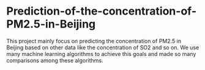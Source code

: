 # Prediction-of-the-concentration-of-PM2.5-in-Beijing
This project mainly focus on predicting the concentration of PM2.5 in Beijing based on other data like the concentration of SO2 and so on. We use many machine learning algorithms to achieve this goals and made so many comparisons among these algorithms.
